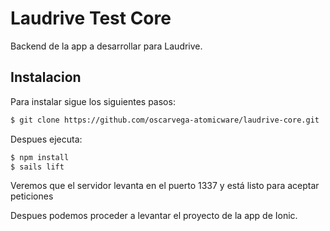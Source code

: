 Laudrive Test Core
=====================

Backend de la app a desarrollar para Laudrive.

## Instalacion

Para instalar sigue los siguientes pasos:

```bash
$ git clone https://github.com/oscarvega-atomicware/laudrive-core.git
```

Despues ejecuta: 

```bash
$ npm install
$ sails lift
```

Veremos que el servidor levanta en el puerto 1337 y está listo para aceptar peticiones

Despues podemos proceder a levantar el proyecto de la app de Ionic.








